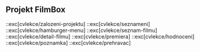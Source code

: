 ## Projekt FilmBox

::exc[cvlekce/zalozeni-projektu]
::exc[cvlekce/seznameni]
::exc[cvlekce/hamburger-menu]
::exc[cvlekce/seznam-filmu]
::exc[cvlekce/detail-filmu]
::exc[cvlekce/premiera]
::exc[cvlekce/hodnoceni]
::exc[cvlekce/poznamka]
::exc[cvlekce/prehravac]
